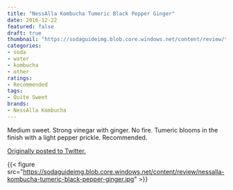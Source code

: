 ```yaml
---
title: "NessAlla Kombucha Tumeric Black Pepper Ginger"
date: 2016-12-22
featured: false
draft: true
thumbnail: "https://sodaguideimg.blob.core.windows.net/content/review/thumbs/nessalla-kombucha-tumeric-black-pepper-ginger.jpg"
categories:
- soda
- water
- kombucha
- other
ratings:
- Recommended
tags:
- Quite Sweet
brands:
- NessAlla Kombucha
---
```


Medium sweet. Strong vinegar with ginger. No fire. Tumeric blooms in the finish with a light pepper prickle. Recommended.

[Originally posted to Twitter.](https://twitter.com/Cavorter/status/812139328872792064)

{{< figure src="https://sodaguideimg.blob.core.windows.net/content/review/nessalla-kombucha-tumeric-black-pepper-ginger.jpg" >}}

